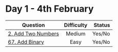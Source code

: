 # Day 1 - 4th February

| Question                                                                                  | Difficulty | Status |
| ----------------------------------------------------------------------------------------- | :--------: | -----: |
| [2. Add Two Numbers](https://leetcode.com/problems/add-two-numbers/ "2. Add Two Numbers") |   Medium   | Yes/No |
| [67. Add Binary](https://leetcode.com/problems/add-binary/ "67. Add Binary")              |    Easy    | Yes/No |
